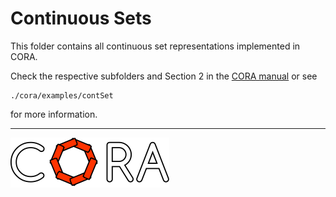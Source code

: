 # Continuous Sets

This folder contains all continuous set representations implemented in CORA.

Check the respective subfolders and Section 2 in the <a target='_blank' href="https://tumcps.github.io/CORA/manual">CORA manual</a> or see

    ./cora/examples/contSet

for more information.


<hr style="height: 1px;">

<img src="../app/images/coraLogo_readme.svg"/>
